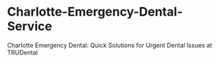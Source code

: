 # Charlotte-Emergency-Dental-Service
Charlotte Emergency Dental: Quick Solutions for Urgent Dental Issues at TRUDental
